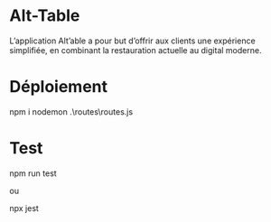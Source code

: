 # Alt-Table
L’application Alt’able a pour but d’offrir aux clients une expérience simplifiée, en
combinant la restauration actuelle au digital moderne.

# Déploiement
npm i
nodemon .\routes\routes.js

# Test
npm run test

ou 

npx jest
